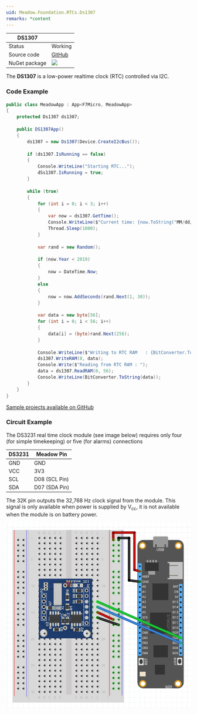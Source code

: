 ```yaml
---
uid: Meadow.Foundation.RTCs.Ds1307
remarks: *content
---
```


| DS1307        |             |
|---------------|-------------|
| Status        | Working     |
| Source code   | [GitHub](https://github.com/WildernessLabs/Meadow.Foundation/tree/master/Source/Meadow.Foundation.Peripherals/RTCs.DS1307) |
| NuGet package | <a href="https://www.nuget.org/packages/Meadow.Foundation.RTCs.Ds1307/" target="_blank"><img src="https://img.shields.io/nuget/v/Meadow.Foundation.RTCs.Ds1307.svg?label=Meadow.Foundation.RTCs.Ds1307" style="width: auto; height: -webkit-fill-available;" /></a> |

The **DS1307** is a low-power realtime clock (RTC) controlled via I2C.

### Code Example

```csharp
public class MeadowApp : App<F7Micro, MeadowApp>
{
    protected Ds1307 ds1307;

    public DS1307App()
    {
        ds1307 = new Ds1307(Device.CreateI2cBus());

        if (ds1307.IsRunning == false)
        {
            Console.WriteLine("Starting RTC...");
            dSs1307.IsRunning = true;
        }

        while (true)
        {
            for (int i = 0; i < 3; i++)
            {
                var now = ds1307.GetTime();
                Console.WriteLine($"Current time: {now.ToString("MM/dd/yy HH:mm:ss")}");
                Thread.Sleep(1000);
            }

            var rand = new Random();

            if (now.Year < 2019)
            {
                now = DateTime.Now;
            }
            else
            {
                now = now.AddSeconds(rand.Next(1, 30));
            }

            var data = new byte[56];
            for (int i = 0; i < 56; i++)
            {
                data[i] = (byte)rand.Next(256);
            }

            Console.WriteLine($"Writing to RTC RAM   : {BitConverter.ToString(data)}");
            ds1307.WriteRAM(0, data);
            Console.Write($"Reading from RTC RAM : ");
            data = ds1307.ReadRAM(0, 56);
            Console.WriteLine(BitConverter.ToString(data));
        }
    }
}
```

[Sample projects available on GitHub](https://github.com/WildernessLabs/Meadow.Foundation/tree/master/Source/Meadow.Foundation.Peripherals/RTCs.DS1307/Samples/)

### Circuit Example

The DS3231 real time clock module (see image below) requires only four (for simple timekeeping) or five (for alarms) connections

| DS3231 | Meadow Pin    |
|---------|---------------|
| GND     | GND           |
| VCC     | 3V3           |
| SCL     | D08 (SCL Pin) |
| SDA     | D07 (SDA Pin) |

The 32K pin outputs the 32,768 Hz clock signal from the module.  This signal is only available when power is supplied by V<sub>cc</sub>, it is not available when the module is on battery power.

![](../../API_Assets/Meadow.Foundation.RTCs.DS1307/DS1307_Fritzing.png)
